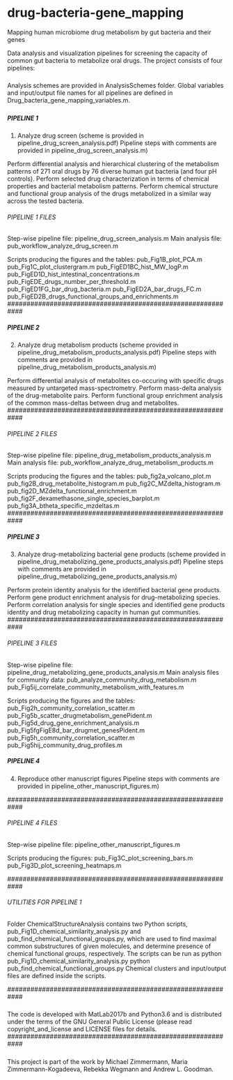 # drug-bacteria-gene_mapping
Mapping human microbiome drug metabolism by gut bacteria and their genes

Data analysis and visualization pipelines for screening the capacity of common gut bacteria to metabolize oral drugs.
The project consists of four pipelines:

#####
Analysis schemes are provided in AnalysisSchemes folder.
Global variables and input/output file names for all pipelines are defined in Drug_bacteria_gene_mapping_variables.m.
#####

##### PIPELINE 1 ###########################################
1) Analyze drug screen (scheme is provided in pipeline_drug_screen_analysis.pdf)
Pipeline steps with comments are provided in pipeline_drug_screen_analysis.m)

Perform differential analysis and hierarchical clustering of the metabolism patterns of 271 oral drugs by 76 diverse human gut bacteria (and four pH controls). 
Perform selected drug characterization in terms of chemical properties and bacterial metabolism patterns. 
Perform chemical structure and functional group analysis of the drugs metabolized in a similar way across the tested bacteria. 
###### PIPELINE 1 FILES ####################################
Step-wise pipeline file: pipeline_drug_screen_analysis.m
Main analysis file: pub_workflow_analyze_drug_screen.m

Scripts producing the figures and the tables:
pub_Fig1B_plot_PCA.m
pub_Fig1C_plot_clustergram.m
pub_FigED1BC_hist_MW_logP.m
pub_FigED1D_hist_intestinal_concentrations.m
pub_FigEDE_drugs_number_per_threshold.m
pub_FigED1FG_bar_drug_bacteria.m
pub_FigED2A_bar_drugs_FC.m
pub_FigED2B_drugs_functional_groups_and_enrichments.m
############################################################


##### PIPELINE 2 ###########################################
2) Analyze drug metabolism products (scheme provided in pipeline_drug_metabolism_products_analysis.pdf)
Pipeline steps with comments are provided in pipeline_drug_metabolism_products_analysis.m)

Perform differential analysis of metabolites co-occuring with specific drugs measured by untargeted mass-spectrometry. 
Perform mass-delta analysis of the drug-metabolite pairs. 
Perform functional group enrichment analysis of the common mass-deltas between drug and metabolites.
############################################################
###### PIPELINE 2 FILES ####################################
Step-wise pipeline file: pipeline_drug_metabolism_products_analysis.m
Main analysis file: pub_workflow_analyze_drug_metabolism_products.m

Scripts producing the figures and the tables:
pub_fig2a_volcano_plot.m
pub_fig2B_drug_metabolite_histogram.m
pub_fig2C_MZdelta_histogram.m
pub_fig2D_MZdelta_functional_enrichment.m
pub_fig2F_dexamethasone_single_species_barplot.m
pub_fig3A_btheta_specific_mzdeltas.m
############################################################


##### PIPELINE 3 ###########################################
3) Analyze drug-metabolizing bacterial gene products (scheme provided in pipeline_drug_metabolizing_gene_products_analysis.pdf)
Pipeline steps with comments are provided in pipeline_drug_metabolizing_gene_products_analysis.m)

Perform protein identity analysis for the identified bacterial gene products. 
Perform gene product enrichment analysis for drug-metabolizing species.
Perform correlation analysis for single species and identified gene products identity and drug metabolizing capacity in human gut communities. 
############################################################
###### PIPELINE 3 FILES ####################################
Step-wise pipeline file: pipeline_drug_metabolizing_gene_products_analysis.m
Main analysis files for community data:
pub_analyze_community_drug_metabolism.m
pub_Fig5ij_correlate_community_metabolism_with_features.m

Scripts producing the figures and the tables:
pub_Fig2h_community_correlation_scatter.m
pub_Fig5b_scatter_drugmetabolism_genePident.m
pub_Fig5d_drug_gene_enrichment_analysis.m
pub_Fig5fgFigE8d_bar_drugmet_genesPident.m
pub_Fig5h_community_correlation_scatter.m
pub_Fig5hij_community_drug_profiles.m 


##### PIPELINE 4 ###########################################
4) Reproduce other manuscript figures
Pipeline steps with comments are provided in pipeline_other_manuscript_figures.m)

############################################################
###### PIPELINE 4 FILES ####################################
Step-wise pipeline file: pipeline_other_manuscript_figures.m

Scripts producing the figures:
pub_Fig3C_plot_screening_bars.m
pub_Fig3D_plot_screening_heatmaps.m

############################################################
###### UTILITIES FOR PIPELINE 1 ############################
Folder ChemicalStructureAnalysis contains two Python scripts, 
pub_Fig1D_chemical_similarity_analysis.py and
pub_find_chemical_functional_groups.py, 
which are used to find maximal common substructures of given molecules, 
and determine presence of chemical functional groups, respectively. 
The scripts can be run as
python pub_Fig1D_chemical_similarity_analysis.py 
python pub_find_chemical_functional_groups.py
Chemical clusters and input/output files are defined inside the scripts.

############################################################
#####
The code is developed with MatLab2017b and Python3.6 and is distributed under the terms of the GNU General Public License (please read copyright_and_license and LICENSE files for details.
############################################################
#####
This project is part of the work by Michael Zimmermann, Maria Zimmermann-Kogadeeva, Rebekka Wegmann and Andrew L. Goodman.
